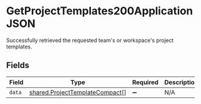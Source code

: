 # GetProjectTemplates200ApplicationJSON

Successfully retrieved the requested team's or workspace's project templates.


## Fields

| Field                                                                            | Type                                                                             | Required                                                                         | Description                                                                      |
| -------------------------------------------------------------------------------- | -------------------------------------------------------------------------------- | -------------------------------------------------------------------------------- | -------------------------------------------------------------------------------- |
| `data`                                                                           | [shared.ProjectTemplateCompact](../../models/shared/projecttemplatecompact.md)[] | :heavy_minus_sign:                                                               | N/A                                                                              |